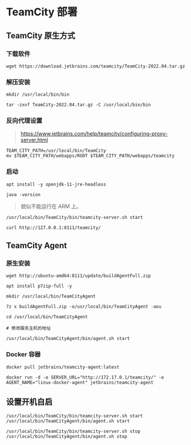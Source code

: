 # TeamCity 部署

## TeamCity 原生方式

### 下载软件

```shell
wget https://download.jetbrains.com/teamcity/TeamCity-2022.04.tar.gz
```

### 解压安装

```shell
mkdir /usr/local/bin/bin

tar -zxvf TeamCity-2022.04.tar.gz -C /usr/local/bin/bin
```

### 反向代理设置

> https://www.jetbrains.com/help/teamcity/configuring-proxy-server.html

```
TEAM_CITY_PATH=/usr/local/bin/TeamCity
mv $TEAM_CITY_PATH/webapps/ROOT $TEAM_CITY_PATH/webapps/teamcity 
```

### 启动

```shell
apt install -y openjdk-11-jre-headless
```

```shell
java -version
```

> 貌似不能运行在 ARM 上。

```shell
/usr/local/bin/TeamCity/bin/teamcity-server.sh start
```

```shell
curl http://127.0.0.1:8111/teamcity/
```

## TeamCity Agent

### 原生安装

```shell
wget http://ubuntu-amd64:8111/update/buildAgentFull.zip
```

```shell
apt install p7zip-full -y

mkdir /usr/local/bin/TeamCityAgent

7z x buildAgentFull.zip -o/usr/local/bin/TeamCityAgent -aou

cd /usr/local/bin/TeamCityAgent

# 修改服务主机的地址

/usr/local/bin/TeamCityAgent/bin/agent.sh start
```

### Docker 容器

```shell
docker pull jetbrains/teamcity-agent:latest
```

```shell
docker run -d -e SERVER_URL="http://172.17.0.1/teamcity/" -e AGENT_NAME="linux-docker-agent" jetbrains/teamcity-agent
```


## 设置开机自启

```
/usr/local/bin/TeamCity/bin/teamcity-server.sh start
/usr/local/bin/TeamCityAgent/bin/agent.sh start

/usr/local/bin/TeamCity/bin/teamcity-server.sh stop
/usr/local/bin/TeamCityAgent/bin/agent.sh stop
```
